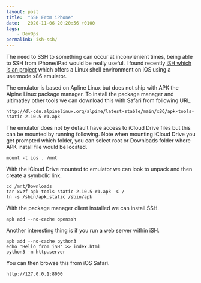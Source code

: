 ```yaml
---
layout: post
title:  "SSH From iPhone"
date:   2020-11-06 20:20:56 +0100
tags:
    - DevOps
permalink: ish-ssh/
---
```

The need to SSH to something can occur at inconvienient times,  being able to SSH from iPhone/iPad would be really useful. I found recently [iSH which is an project](https://github.com/ish-app/ish) which offers a Linux shell environment on iOS using a usermode x86 emulator.

The emulator is based on Apline Linux but does not ship with APK the Alpine Linux package manager. To install the package manager and ultimatley other tools we can download this with Safari from following URL.

```
http://dl-cdn.alpinelinux.org/alpine/latest-stable/main/x86/apk-tools-static-2.10.5-r1.apk
```

The emulator does not by default have access to iCloud Drive files but this can be mounted by running following.  Note when mounting iCloud Drive you get prompted which folder,  you can select root or Downloads folder where APK install file would be located.

```
mount -t ios . /mnt
```

With the iCloud Drive mounted to emulator we can look to unpack and then create a symbolic link.

```
cd /mnt/Downloads
tar xvzf apk-tools-static-2.10.5-r1.apk -C /
ln -s /sbin/apk.static /sbin/apk
```

With the package manager client installed we can install SSH.

```
apk add --no-cache openssh 
```

Another interesting thing is if you run a web server within iSH.

```
apk add --no-cache python3
echo 'Hello from iSH' >> index.html
python3 -m http.server
```

You can then browse this from iOS Safari.

```
http://127.0.0.1:8000
```